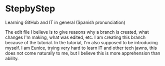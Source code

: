 # StepbyStep
Learning GitHub and IT in general (Spanish pronunciation)

The edit file I believe is to give reasons why a branch is created, what changes I'm making, what was edited, etc. I am creating this branch because of the tutorial. In the tutorial, I'm also supposed to be introducing myself. I am Eunice, trying very hard to learn IT and other tech jawns, this does not come naturally to me, but I believe this is more apprehension than ability.
